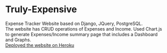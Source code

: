 # Truly-Expensive


Expense Tracker Website based on Django, JQuery, PostgreSQL.<br/>
The website has CRUD operations of Expenses and Income. Used Chart.js to generate Expenses/Income summary page
that includes a Dashboard and Graphs.<br/>
[Deployed the website on Heroku](https://truly-expensive.herokuapp.com)
